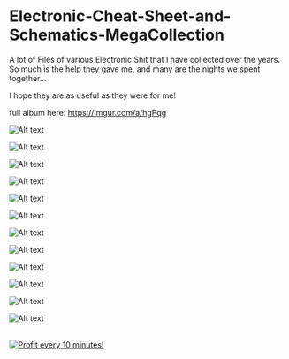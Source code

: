# Electronic-Cheat-Sheet-and-Schematics-MegaCollection



A lot of Files of various Electronic Shit that I have collected over the years.
So much is the help they gave me, and many are the nights we spent together...

I hope they are as useful as they were for me!

full album here: https://imgur.com/a/hgPqg

![Alt text](https://i.imgur.com/qYUj6uh.png "Electronic-Cheat-Sheet-Schematics-MegaCollection")

![Alt text](https://i.imgur.com/GQGLzUb.jpg "Electronic-Cheat-Sheet-Schematics-MegaCollection")

![Alt text](https://i.imgur.com/qWDEu9p.jpg "Electronic-Cheat-Sheet-Schematics-MegaCollection")

![Alt text](https://i.imgur.com/S3crVKV.png "Electronic-Cheat-Sheet-Schematics-MegaCollection")

![Alt text](https://i.imgur.com/waK9D7e.jpg "Electronic-Cheat-Sheet-Schematics-MegaCollection")

![Alt text](https://i.imgur.com/YIRfOQG.png "Electronic-Cheat-Sheet-Schematics-MegaCollection")

![Alt text](https://i.imgur.com/BYZYIDo.png "Electronic-Cheat-Sheet-Schematics-MegaCollection")

![Alt text](https://i.imgur.com/UXoCaKb.jpg "Electronic-Cheat-Sheet-Schematics-MegaCollection")

![Alt text](https://i.imgur.com/fxJpX6P.png "Electronic-Cheat-Sheet-Schematics-MegaCollection")

![Alt text](https://i.imgur.com/XFKZUmy.jpg "Electronic-Cheat-Sheet-Schematics-MegaCollection")

![Alt text](https://i.imgur.com/xPa5vuo.jpg "Electronic-Cheat-Sheet-Schematics-MegaCollection")

![Alt text](https://i.imgur.com/G8LxkuL.jpg "Electronic-Cheat-Sheet-Schematics-MegaCollection")




</BR>

<a href="https://golden-farm.biz/?r=1673249" target="_blank">
<img src="https://golden-farm.biz/images/promo/en/728x90.gif"
alt="Profit every 10 minutes!"></a>



